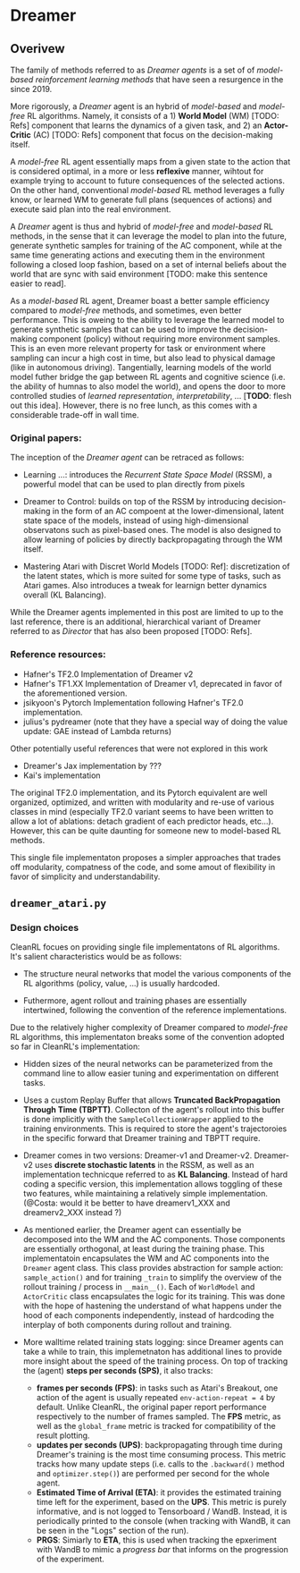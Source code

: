 # Dreamer

## Overivew

The family of methods referred to as _Dreamer agents_ is a set of of _model-based reinforcement learning methods_ that have seen a resurgence in the since 2019.

More rigorously, a _Dreamer_ agent is an hybrid of _model-based_ and _model-free_ RL algorithms.
Namely, it consists of a 1) **World Model** (WM) [TODO: Refs] component that learns the dynamics of a given task, and 2) an **Actor-Critic** (AC) [TODO: Refs] component that focus on the decision-making itself.

A *model-free* RL agent essentially maps from a given state to the action that is considered optimal, in a more or less **reflexive** manner, wihtout for example trying to account to future consequences of the selected actions.
On the other hand, conventional *model-based* RL method leverages a fully know, or learned WM to generate full plans (sequences of actions) and execute said plan into the real environment.

A *Dreamer* agent is thus and hybrid of *model-free* and *model-based* RL methods, in the sense that it can leverage the model to plan into the future, generate synthetic samples for training of the AC component, while at the same time generating actions and executing them in the environment following a closed loop fashion, based on a set of internal beliefs about the world that are sync with said environment [TODO: make this sentence easier to read].

As a *model-based* RL agent, Dreamer boast a better sample efficiency compared to *model-free* methods, and sometimes, even better performance.
This is oweing to the ability to leverage the learned model to generate synthetic samples that can be used to improve the decision-making component (policy) without requiring more environment samples.
This is an even more relevant property for task or environment where sampling can incur a high cost in time, but also lead to physical damage (like in autonomous driving).
Tangentially, learning models of the world model futher bridge the gap between RL agents and cognitive science (i.e. the ability of humnas to also model the world), and opens the door to more controlled studies of *learned representation*, *interpretability*, ... [**TODO**: flesh out this idea].
However, there is no free lunch, as this comes with a considerable trade-off in wall time.


### Original papers:
The inception of the *Dreamer agent* can be retraced as follows:

- Learning ...: introduces the *Recurrent State Space Model* (RSSM), a powerful model that can be used to plan directly from pixels

- Dreamer to Control: builds on top of the RSSM by introducing decision-making in the form of an AC compoent at the lower-dimensional, latent state space of the models, instead of using high-dimensional observatons such as pixel-based ones. The model is also designed to allow learning of policies by directly backpropagating through the WM itself.

- Mastering Atari with Discret World Models [TODO: Ref]: discretization of the latent states, which is more suited for some type of tasks, such as Atari games. Also introduces a tweak for learnign better dynamics overall (KL Balancing).

While the Dreamer agents implemented in this post are limited to up to the last reference, there is an additional, hierarchical variant of Dreamer referred to as *Director* that has also been proposed [TODO: Refs].

### Reference resources:
- Hafner's TF2.0 Implementation of Dreamer v2
- Hafner's TF1.XX Implementation of Dreamer v1, deprecated in favor of the aforementioned version.
- jsikyoon's Pytorch Implementation following Hafner's TF2.0 implementation.
- julius's pydreamer (note that they have a special way of doing the value update: GAE instead of Lambda returns)

Other potentially useful references that were not explored in this work
- Dreamer's Jax implementation by ???
- Kai's implementation

The original TF2.0 implementation, and its Pytorch equivalent are well organized, optimized, and written with modularity and re-use of various classes in mind (especially TF2.0 variant seems to have been written to allow a lot of ablations: detach gradient of each predictor heads, etc...).
However, this can be quite daunting for someone new to model-based RL methods.

This single file implementaton proposes a simpler approaches that trades off modularity, compatness of the code, and some amout of flexibility in favor of simplicity and understandability.

## `dreamer_atari.py`

### Design choices

CleanRL focues on providing single file implementatons of RL algorithms. It's salient characteristics would be as follows:

- The structure neural networks that model the various components of the RL algorithms (policy, value, ...) is usually hardcoded.

- Futhermore, agent rollout and training phases are essentially intertwined, following the convention of the reference implementations.

Due to the relatively higher complexity of Dreamer compared to *model-free* RL algorithms, this implementaton breaks some of the convention adopted so far in CleanRL's implementation:

- Hidden sizes of the neural networks can be parameterized from the command line to allow easier tuning and experimentation on different tasks.

- Uses a custom Replay Buffer that allows **Truncated BackPropagation Through Time (TBPTT)**. Collecton of the agent's rollout into this buffer is done implicitly with the `SampleCollectionWrapper` applied to the training environments. This is required to store the agent's trajectoroies in the specific forward that Dreamer training and TBPTT require. 

- Dreamer comes in two versions: Dreamer-v1 and Dreamer-v2. Dreamer-v2 uses **discrete stochastic latents** in the RSSM, as well as an implementation technicque referred to as **KL Balancing**. Instead of hard coding a specific version, this implementation allows toggling of these two features, while maintaining a relatively simple implementation. (@Costa: would it be better to have dreamerv1_XXX and dreamerv2_XXX instead ?)

- As mentioned earlier, the Dreamer agent can essentially be decomposed into the WM and the AC components. Those components are essentially orthogonal, at least during the training phase. This implementatoin encapsulates the WM and AC components into the `Dreamer` agent class. This class provides abstraction for sample action: `sample_action()` and for training `_train` to simplify the overview of the rollout training / process in `__main__()`. Each of `WorldModel` and `ActorCritic` class encapsulates the logic for its training. This was done with the hope of hastening the understand of what happens under the hood of each components independently, instead of hardcoding the interplay of both components during rollout and training.

- More walltime related training stats logging: since Dreamer agents can take a while to train, this implemetnaton has additional lines to provide more insight about the speed of the training process. On top of tracking the (agent) **steps per seconds (SPS)**, it also tracks:
    - **frames per seconds (FPS)**: in tasks such as Atari's Breakout, one action of the agent is usually repeated `env-action-repeat = 4` by default. Unlike CleanRL, the original paper report performance respectively to the number of frames sampled. The **FPS** metric, as well as the `global_frame` metric is tracked for compatibility of the result plotting.
    - **updates per seconds (UPS)**: backpropagating through time during Dreamer's training is the most time consuming process. This metric tracks how many update steps (i.e. calls to the `.backward()` method and `optimizer.step()`) are performed per second for the whole agent.
    - **Estimated Time of Arrival (ETA)**: it provides the estimated training time left for the experiment, based on the **UPS**. This metric is purely informative, and is not logged to Tensorboard / WandB. Instead, it is periodically printed to the console (when tracking with WandB, it can be seen in the "Logs" section of the run).
    - **PRGS**: Simiarly to **ETA**, this is used when tracking the epxeriment with WandB to mimic a *progress bar* that informs on the progression of the experiment.
